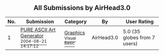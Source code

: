 ﻿<div align="center">

## All Submissions by AirHead3\.0

</div>

No.  | Submission | Category | By   | User Rating
---- | ---------- | -------- | ---- | -----------
1 | [PURE ASCII Art Generator<br /><sup>2004-08-21 14:17:12</sup>](https://github.com/Planet-Source-Code/airhead3-0-pure-ascii-art-generator__1-61512) | [Graphics<br /><sup>Visual Basic</sup>](../ByCategory/graphics__1-46.md) | AirHead3\.0 | 5.0 (35 globes from 7 users)
